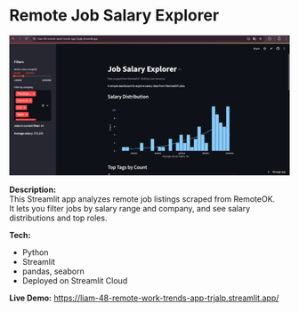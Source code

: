 # Remote Job Salary Explorer

![Dashboard Screenshot](./reports/screenshot_streamlit.png)

**Description:**  
This Streamlit app analyzes remote job listings scraped from RemoteOK.  
It lets you filter jobs by salary range and company, and see salary distributions and top roles.

**Tech:**  
- Python
- Streamlit
- pandas, seaborn
- Deployed on Streamlit Cloud

**Live Demo:** https://liam-48-remote-work-trends-app-trjalp.streamlit.app/
